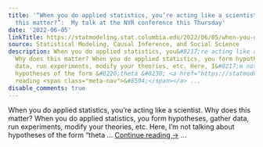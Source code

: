 ```yaml
---
title: '“When you do applied statistics, you’re acting like a scientist.  Why does
  this matter?”:  My talk at the NYR conference this Thursday'
date: '2022-06-05'
linkTitle: https://statmodeling.stat.columbia.edu/2022/06/05/when-you-do-applied-statistics-youre-acting-like-a-scientist-why-does-this-matter-my-talk-at-the-nyr-conference/
source: Statistical Modeling, Causal Inference, and Social Science
description: When you do applied statistics, you&#8217;re acting like a scientist.
  Why does this matter? When you do applied statistics, you form hypotheses, gather
  data, run experiments, modify your theories, etc. Here, I&#8217;m not talking about
  hypotheses of the form &#8220;theta &#8230; <a href="https://statmodeling.stat.columbia.edu/2022/06/05/when-you-do-applied-statistics-youre-acting-like-a-scientist-why-does-this-matter-my-talk-at-the-nyr-conference/">Continue
  reading <span class="meta-nav">&#8594;</span></a> ...
disable_comments: true
---
```

When you do applied statistics, you&#8217;re acting like a scientist. Why does this matter? When you do applied statistics, you form hypotheses, gather data, run experiments, modify your theories, etc. Here, I&#8217;m not talking about hypotheses of the form &#8220;theta &#8230; <a href="https://statmodeling.stat.columbia.edu/2022/06/05/when-you-do-applied-statistics-youre-acting-like-a-scientist-why-does-this-matter-my-talk-at-the-nyr-conference/">Continue reading <span class="meta-nav">&#8594;</span></a> ...